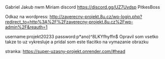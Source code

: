 Gabriel
Jakub
nwm
Miriam
discord https://discord.gg/UZ7Uvdsp
PitkesBoss

Odkaz na wordpress: http://zaverecny-projekt.8u.cz/wp-login.php?redirect_to=http%3A%2F%2Fzaverecny-projekt.8u.cz%2Fwp-admin%2F&reauth=1

username:projekt20233
password:p*ano)^8LKYfhyffn$
Opravil som vsetko takze to uz vykresluje a pridal som este tlacitko na vymazanie obrazku

stranka: https://super-uzasny-projekt.onrender.com/#head
